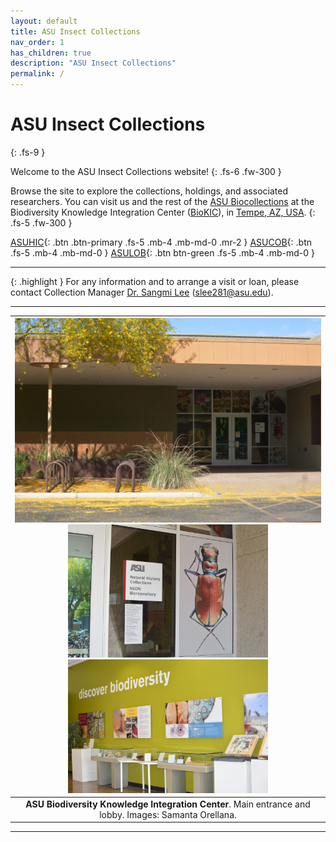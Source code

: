 ```yaml
---
layout: default
title: ASU Insect Collections
nav_order: 1
has_children: true
description: "ASU Insect Collections"
permalink: /
---
```


# ASU Insect Collections
{: .fs-9 }

Welcome to the ASU Insect Collections website! 
{: .fs-6 .fw-300 }

Browse the site to explore the collections, holdings, and associated researchers. You can visit us and the rest of the [ASU Biocollections](https://sols.asu.edu/research/natural-history-collections) at the Biodiversity Knowledge Integration Center ([BioKIC](https://biokic.asu.edu/)), in [Tempe, AZ, USA](https://goo.gl/maps/kvXP94gUn1AVs7b58). 
{: .fs-5 .fw-300 }

[ASUHIC](https://asucollections.github.io/collections/ASUHIC/){: .btn .btn-primary .fs-5 .mb-4 .mb-md-0 .mr-2 } [ASUCOB](https://asucollections.github.io/collections/ASUCOB/){: .btn .fs-5 .mb-4 .mb-md-0 } 
[ASULOB](https://asucollections.github.io/collections/ASULOB/){: .btn btn-green .fs-5 .mb-4 .mb-md-0 } 

---

{: .highlight }
For any information and to arrange a visit or loan, please contact Collection Manager [Dr. Sangmi Lee](https://search.asu.edu/profile/1876693) (slee281@asu.edu).

---

| <img src="https://github.com/asucollections/asucollections.github.io/blob/main/static/BioKIC2022.jpg?raw=true" alt="BioKIC"> <img src="https://github.com/asucollections/asucollections.github.io/blob/main/static/BioKIC2022Entrance2022.jpg?raw=true" alt="BioKIC" width="320" height="213.4">  <img src="https://github.com/asucollections/asucollections.github.io/blob/main/static/BioKIC2022Lobby2022.jpg?raw=true" alt="BioKIC" width="320" height="213.4"> | 
|:--:| 
|**ASU Biodiversity Knowledge Integration Center**. Main entrance and lobby. Images: Samanta Orellana.|

---
